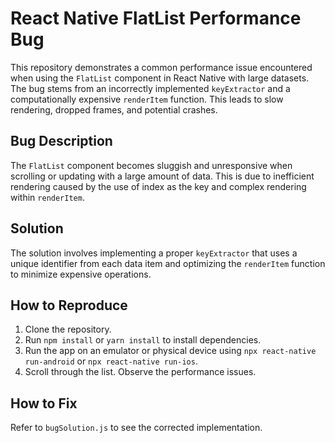# React Native FlatList Performance Bug

This repository demonstrates a common performance issue encountered when using the `FlatList` component in React Native with large datasets. The bug stems from an incorrectly implemented `keyExtractor` and a computationally expensive `renderItem` function.  This leads to slow rendering, dropped frames, and potential crashes.

## Bug Description
The `FlatList` component becomes sluggish and unresponsive when scrolling or updating with a large amount of data. This is due to inefficient rendering caused by the use of index as the key and complex rendering within `renderItem`.

## Solution
The solution involves implementing a proper `keyExtractor` that uses a unique identifier from each data item and optimizing the `renderItem` function to minimize expensive operations.

## How to Reproduce
1. Clone the repository.
2. Run `npm install` or `yarn install` to install dependencies.
3. Run the app on an emulator or physical device using `npx react-native run-android` or `npx react-native run-ios`.
4. Scroll through the list. Observe the performance issues.

## How to Fix
Refer to `bugSolution.js` to see the corrected implementation.
